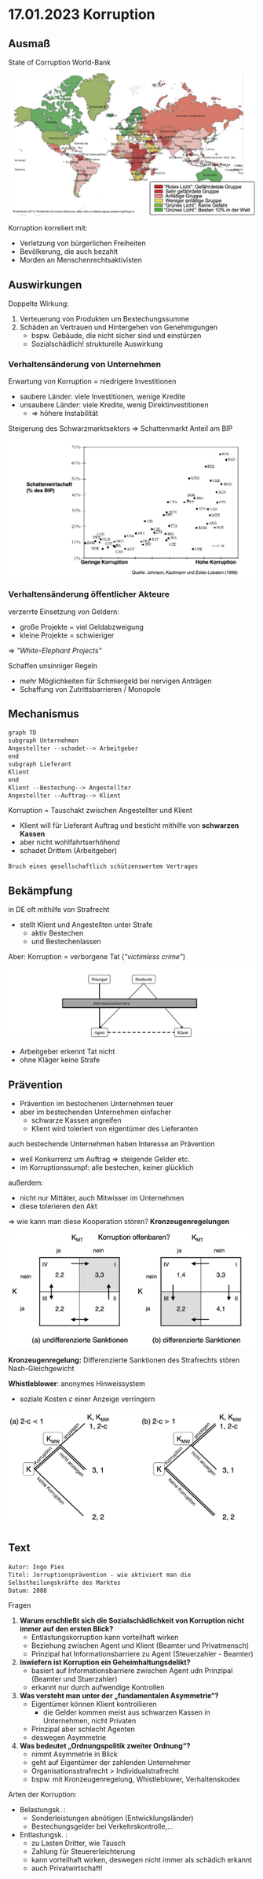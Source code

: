 # 17.01.2023 Korruption

## Ausmaß

State of Corruption World-Bank

![img](../images/2023-01-17_14-21-50.jpg)

Korruption korreliert mit:

- Verletzung von bürgerlichen Freiheiten
- Bevölkerung, die auch bezahlt
- Morden an Menschenrechtsaktivisten



## Auswirkungen

Doppelte Wirkung:

1. Verteuerung von Produkten um Bestechungssumme
2. Schäden an Vertrauen und Hintergehen von Genehmigungen
    - bspw. Gebäude, die nicht sicher sind und einstürzen
    - Sozialschädlich! strukturelle Auswirkung



### Verhaltensänderung von Unternehmen

Erwartung von Korruption = niedrigere Investitionen

- saubere Länder: viele Investitionen, wenige Kredite
- unsaubere Länder: viele Kredite, wenig Direktinvestitionen
    - => höhere Instabilität



Steigerung des Schwarzmarktsektors => Schattenmarkt Anteil am BIP

![img](../images/2023-01-17_14-45-52.jpg)

### Verhaltensänderung öffentlicher Akteure

verzerrte Einsetzung von Geldern: 

- große Projekte = viel Geldabzweigung
- kleine Projekte = schwieriger

=> *"White-Elephant Projects"*



Schaffen unsinniger Regeln

- mehr Möglichkeiten für Schmiergeld bei nervigen Anträgen
- Schaffung von Zutrittsbarrieren / Monopole



## Mechanismus

```mermaid
graph TD
subgraph Unternehmen
Angestellter --schadet--> Arbeitgeber
end
subgraph Lieferant
Klient  
end
Klient --Bestechung--> Angestellter
Angestellter --Auftrag--> Klient
```

Korruption = Tauschakt zwischen Angestellter und Klient

- Klient will für Lieferant Auftrag und besticht mithilfe von **schwarzen Kassen**
- aber nicht wohlfahrtserhöhend
- schadet Drittem (Arbeitgeber)

`Bruch eines gesellschaftlich schützenswertem Vertrages`



## Bekämpfung

in DE oft mithilfe von Strafrecht

- stellt Klient und Angestellten unter Strafe
    - aktiv Bestechen
    - und Bestechenlassen 

Aber: Korruption = verborgene Tat (*"victimless crime"*)

![img](../images/2023-01-17_15-16-28.jpg)

- Arbeitgeber erkennt Tat nicht
- ohne Kläger keine Strafe



## Prävention

- Prävention im bestochenen Unternehmen teuer
- aber im bestechenden Unternehmen einfacher
    - schwarze Kassen angreifen
    - Klient wird toleriert von eigentümer des Lieferanten



auch bestechende Unternehmen haben Interesse an Prävention

- weil Konkurrenz um Auftrag => steigende Gelder etc.
- im Korruptionssumpf: alle bestechen, keiner glücklich



außerdem:

- nicht nur Mittäter, auch Mitwisser im Unternehmen
- diese tolerieren den Akt

=> wie kann man diese Kooperation stören? **Kronzeugenregelungen**

![img](../images/2023-01-17_15-37-18.jpg)

**Kronzeugenregelung:** Differenzierte Sanktionen des Strafrechts stören Nash-Gleichgewicht



**Whistleblower**: anonymes Hinweissystem

- soziale Kosten *c* einer Anzeige verringern

![img](../images/2023-01-17_15-43-48.jpg)

## Text

```
Autor: Ingo Pies
Titel: Jorruptionsprävention - wie aktiviert man die Selbstheilungskräfte des Marktes
Datum: 2008
```

Fragen

1. **Warum erschließt sich die Sozialschädlichkeit von Korruption nicht immer auf den ersten Blick?**
    - Entlastungskorruption kann vorteilhaft wirken
    - Beziehung zwischen Agent und Klient (Beamter und Privatmensch)
    - Prinzipal hat Informationsbarriere zu Agent (Steuerzahler - Beamter)
2. **Inwiefern ist Korruption ein Geheimhaltungsdelikt?**
    - basiert auf Informationsbarriere zwischen Agent udn Prinzipal (Beamter und Stuerzahler)
    - erkannt nur durch aufwendige Kontrollen
3. **Was versteht man unter der „fundamentalen Asymmetrie“?**
    - Eigentümer können Klient kontrollieren
        - die Gelder kommen meist aus schwarzen Kassen in Unternehmen, nicht Privaten
    - Prinzipal aber schlecht Agenten
    - deswegen Asymmetrie
4. **Was bedeutet „Ordnungspolitik zweiter Ordnung“?**
    - nimmt Asymmetrie in Blick
    - geht auf Eigentümer der zahlenden Unternehmer
    - Organisationsstrafrecht > Individualstrafrecht
    - bspw. mit Kronzeugenregelung, Whistleblower, Verhaltenskodex



Arten der Korruption:

- Belastungsk. :
    - Sonderleistungen abnötigen (Entwicklungsländer)
    - Bestechungsgelder bei Verkehrskontrolle,…
- Entlastungsk. :
    - zu Lasten Dritter, wie Tausch
    - Zahlung für Steuererleichterung
    - kann vorteilhaft wirken, deswegen nicht immer als schädich erkannt
    - auch Privatwirtschaft!
